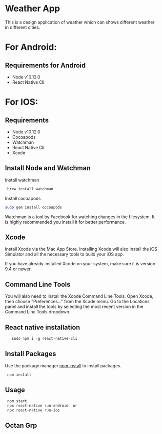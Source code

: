 # Weather App

This is a design application of weather which can shows different weather in different cities.

# For Android:

## Requirements for Android

 - Node v10.13.0
 - React Native Cli

# For IOS:

## Requirements

- Node v10.12.0
 - Cocoapods
 - Watchman 
 - React Native Cli
 - Xcode

## Install Node and Watchman

Install watchman
```bash
 brew install watchman 
```
Install cocoapods
```bash
sudo gem install cocoapods
```

Watchman is a tool by Facebook for watching changes in the filesystem. It is highly recommended you install it for better performance.

## Xcode
install Xcode via the Mac App Store. Installing Xcode will also install the iOS Simulator and all the necessary tools to build your iOS app.

If you have already installed Xcode on your system, make sure it is version 9.4 or newer.

## Command Line Tools
You will also need to install the Xcode Command Line Tools. Open Xcode, then choose "Preferences..." from the Xcode menu. Go to the Locations panel and install the tools by selecting the most recent version in the Command Line Tools dropdown.
 

 ## React native installation

```python
   sudo npm i -g react-native-cli 
```
## Install Packages
Use the package manager [npm install]() to install packages.

```bash
 npm install
```

## Usage
```bash
 npm start
 npx react-native run-android  or
 npx react-native run-ios
```

## Octan Grp